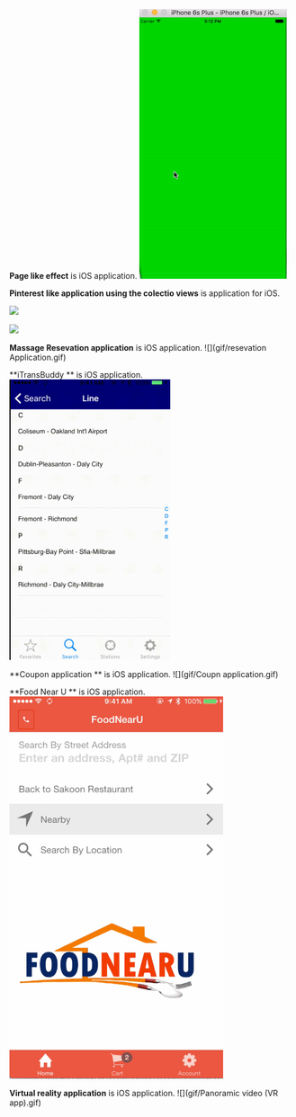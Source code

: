 
**Page like effect** is  iOS application.
![](gif/2.gif) 






**Pinterest like application using the colectio views** is  application for iOS.

![](gif/pin_horizontal.gif)

![](gif/pin_vertical.gif)






**Massage Resevation application** is  iOS application.
![](gif/resevation Application.gif)





**iTransBuddy ** is  iOS application.
![](gif/3.gif)




**Coupon application ** is  iOS application.
![](gif/Coupn application.gif)






**Food Near U ** is  iOS application.
![](gif/foodNearYou.gif)





**Virtual reality application** is  iOS application.
![](gif/Panoramic video (VR app).gif)




